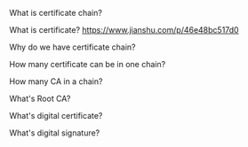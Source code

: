 What is certificate chain?

What is certificate?
https://www.jianshu.com/p/46e48bc517d0

Why do we have certificate chain?

How many certificate can be in one chain?

How many CA in a chain?

What's Root CA?

What's digital certificate?

What's digital signature?


